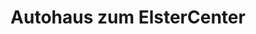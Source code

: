 ---
title: "Autohaus zum ElsterCenter"
url: /elsterwerda/autohaus-zum-elstercenter/
shop: Autohaus
---